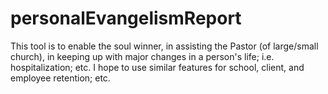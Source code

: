 # personalEvangelismReport
This tool is to enable the soul winner, in assisting the Pastor (of large/small church), in keeping up with major changes in a person's life; i.e. hospitalization; etc.  I hope to use similar features for school, client, and employee retention; etc.
